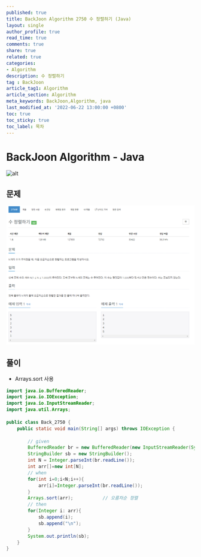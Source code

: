 ```yaml
---
published: true
title: BackJoon Algorithm 2750 수 정렬하기 (Java)
layout: single
author_profile: true
read_time: true
comments: true
share: true
related: true
categories:
- Algorithm
description: 수 정렬하기
tag : BackJoon
article_tag1: Algorithm
article_section: Algorithm
meta_keywords: BackJoon,Algorithm, java
last_modified_at: '2022-06-22 13:00:00 +0800'
toc: true
toc_sticky: true
toc_label: 목차
---
```


BackJoon Algorithm - Java
====================

![alt](https://d2gd6pc034wcta.cloudfront.net/images/logo@2x.png)

## 문제

![alt](/assets/images/post/Algorithm/2750.png)


## 풀이

* Arrays.sort 사용

```java
import java.io.BufferedReader;
import java.io.IOException;
import java.io.InputStreamReader;
import java.util.Arrays;

public class Back_2750 {
    public static void main(String[] args) throws IOException {

        // given
        BufferedReader br = new BufferedReader(new InputStreamReader(System.in));
        StringBuilder sb = new StringBuilder();
        int N = Integer.parseInt(br.readLine());
        int arr[]=new int[N];
        // when
        for(int i=0;i<N;i++){
            arr[i]=Integer.parseInt(br.readLine());
        }
        Arrays.sort(arr);           // 오름차순 정렬
        // then
        for(Integer i: arr){
            sb.append(i);
            sb.append("\n");
        }
        System.out.println(sb);
    }
}

```



